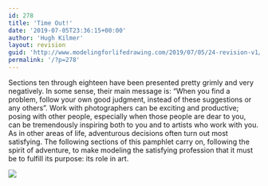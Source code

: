 ```yaml
---
id: 278
title: 'Time Out!'
date: '2019-07-05T23:36:15+00:00'
author: 'Hugh Kilmer'
layout: revision
guid: 'http://www.modelingforlifedrawing.com/2019/07/05/24-revision-v1/'
permalink: '/?p=278'
---
```


Sections ten through eighteen have been presented pretty grimly and very negatively. In some sense, their main message is: “When you find a problem, follow your own good judgment, instead of these suggestions or any others”. Work with photographers can be exciting and productive; posing with other people, especially when those people are dear to you, can be tremendously inspiring both to you and to artists who work with you. As in other areas of life, adventurous decisions often turn out most satisfying. The following sections of this pamphlet carry on, following the spirit of adventure, to make modeling the satisfying profession that it must be to fulfill its purpose: its role in art.

![](http://www.modelingforlifedrawing.com/community/images/originals/TimeOutPicture.jpg)